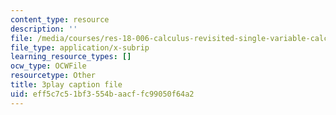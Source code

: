 ```yaml
---
content_type: resource
description: ''
file: /media/courses/res-18-006-calculus-revisited-single-variable-calculus-fall-2010/eff5c7c51bf3554baacffc99050f64a2_dNyLGmiYQY0.vtt
file_type: application/x-subrip
learning_resource_types: []
ocw_type: OCWFile
resourcetype: Other
title: 3play caption file
uid: eff5c7c5-1bf3-554b-aacf-fc99050f64a2
---
```

